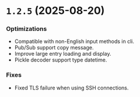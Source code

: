 # `1.2.5` (2025-08-20)

### Optimizations

* Compatible with non-English input methods in cli.
* Pub/Sub support copy message.
* Improve large entry loading and display.
* Pickle decoder support type datetime.

### Fixes

* Fixed TLS failure when using SSH connections.
